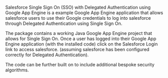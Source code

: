 Salesforce Single Sign On (SSO) with Delegated Authentication using Google App Engine is a example Google App Engine application that allows salesforce users to use their Google credentials to log into salesforce through Delegated Authentication using Single Sign On.

The package contains a working Java Google App Engine project that allows for Single Sign On. Once a user has logged into their Google App Engine application (with the installed code) click on the Salesforce Login link to access salesforce. (assuming salesforce has been configured correctly for Delegated Authentication).

The code can be further built on to include additional bespoke security algorithms.
